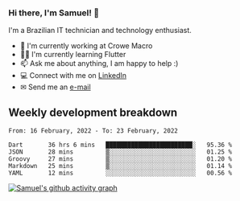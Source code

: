 ### Hi there, I'm Samuel! 👋

I'm a Brazilian IT technician and technology enthusiast.

- 🏢 I'm currently working at Crowe Macro
- 👨‍💻 I'm currently learning Flutter
- 📫 Ask me about anything, I am happy to help :)
- 💻 Connect with me on [LinkedIn](https://www.linkedin.com/in/samuel-s-marques/)
- ✉ Send me an [e-mail](mailto:samuel.s.marques@protonmail.com)

## Weekly development breakdown
<!--START_SECTION:waka-->
```text
From: 16 February, 2022 - To: 23 February, 2022

Dart       36 hrs 6 mins   ████████████████████████░   95.36 % 
JSON       28 mins         ▒░░░░░░░░░░░░░░░░░░░░░░░░   01.25 % 
Groovy     27 mins         ▒░░░░░░░░░░░░░░░░░░░░░░░░   01.20 % 
Markdown   25 mins         ▒░░░░░░░░░░░░░░░░░░░░░░░░   01.14 % 
YAML       12 mins         ░░░░░░░░░░░░░░░░░░░░░░░░░   00.56 % 
```
<!--END_SECTION:waka-->

[![Samuel's github activity graph](https://activity-graph.herokuapp.com/graph?username=samuel-s-marques&theme=react-dark)](https://github.com/samuel-s-marques)
